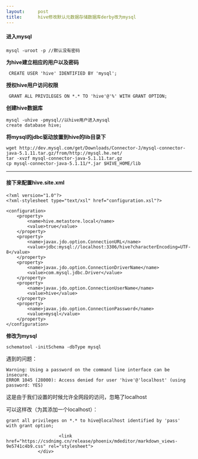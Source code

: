 ```yaml
---
layout:     post
title:      hive修改默认元数据存储数据库derby改为mysql
---
```

<div id="article_content" class="article_content clearfix csdn-tracking-statistics" data-pid="blog" data-mod="popu_307" data-dsm="post">
								            <div id="content_views" class="markdown_views prism-atom-one-dark">
							<!-- flowchart 箭头图标 勿删 -->
							<svg xmlns="http://www.w3.org/2000/svg" style="display: none;"><path stroke-linecap="round" d="M5,0 0,2.5 5,5z" id="raphael-marker-block" style="-webkit-tap-highlight-color: rgba(0, 0, 0, 0);"></path></svg>
							<h4 id="进入mysql">进入mysql</h4>



<pre class="prettyprint"><code class=" hljs lasso">mysql <span class="hljs-attribute">-uroot</span> <span class="hljs-attribute">-p</span> <span class="hljs-comment">//默认没有密码</span></code></pre>

<p><strong>为hive建立相应的用户以及密码</strong></p>



<pre class="prettyprint"><code class=" hljs sql"> <span class="hljs-operator"><span class="hljs-keyword">CREATE</span> <span class="hljs-keyword">USER</span> <span class="hljs-string">'hive'</span> IDENTIFIED <span class="hljs-keyword">BY</span> <span class="hljs-string">'mysql'</span>;</span></code></pre>

<p><strong>授权hive用户访问权限</strong></p>



<pre class="prettyprint"><code class=" hljs sql"> <span class="hljs-operator"><span class="hljs-keyword">GRANT</span> <span class="hljs-keyword">ALL</span> <span class="hljs-keyword">PRIVILEGES</span> <span class="hljs-keyword">ON</span> *.* <span class="hljs-keyword">TO</span> <span class="hljs-string">'hive'</span>@<span class="hljs-string">'%'</span> <span class="hljs-keyword">WITH</span> <span class="hljs-keyword">GRANT</span> <span class="hljs-keyword">OPTION</span>;</span></code></pre>

<p><strong>创建hive数据库</strong></p>



<pre class="prettyprint"><code class=" hljs sql">mysql -uhive -pmysql//以hive用户进入mysql
<span class="hljs-operator"><span class="hljs-keyword">create</span> <span class="hljs-keyword">database</span> hive;</span></code></pre>

<p><strong>将mysql的jdbc驱动放置到hive的lib目录下</strong></p>



<pre class="prettyprint"><code class=" hljs avrasm">wget http://dev<span class="hljs-preprocessor">.mysql</span><span class="hljs-preprocessor">.com</span>/get/Downloads/Connector-J/mysql-connector-java-<span class="hljs-number">5.1</span><span class="hljs-number">.11</span><span class="hljs-preprocessor">.tar</span><span class="hljs-preprocessor">.gz</span>/from/http://mysql<span class="hljs-preprocessor">.he</span><span class="hljs-preprocessor">.net</span>/
tar -xvzf mysql-connector-java-<span class="hljs-number">5.1</span><span class="hljs-number">.11</span><span class="hljs-preprocessor">.tar</span><span class="hljs-preprocessor">.gz</span>
<span class="hljs-keyword">cp</span> mysql-connector-java-<span class="hljs-number">5.1</span><span class="hljs-number">.11</span><span class="hljs-comment">/*.jar $HIVE_HOME/lib</span></code></pre>

<hr>



<h4 id="接下来配置hivesitexml">接下来配置hive.site.xml</h4>



<pre class="prettyprint"><code class=" hljs xml"><span class="hljs-pi">&lt;?xml version="1.0"?&gt;</span>
<span class="hljs-pi">&lt;?xml-stylesheet type="text/xsl" href="configuration.xsl"?&gt;</span>

<span class="hljs-tag">&lt;<span class="hljs-title">configuration</span>&gt;</span>
    <span class="hljs-tag">&lt;<span class="hljs-title">property</span>&gt;</span>
        <span class="hljs-tag">&lt;<span class="hljs-title">name</span>&gt;</span>hive.metastore.local<span class="hljs-tag">&lt;/<span class="hljs-title">name</span>&gt;</span>
        <span class="hljs-tag">&lt;<span class="hljs-title">value</span>&gt;</span>true<span class="hljs-tag">&lt;/<span class="hljs-title">value</span>&gt;</span>
    <span class="hljs-tag">&lt;/<span class="hljs-title">property</span>&gt;</span>
    <span class="hljs-tag">&lt;<span class="hljs-title">property</span>&gt;</span>
        <span class="hljs-tag">&lt;<span class="hljs-title">name</span>&gt;</span>javax.jdo.option.ConnectionURL<span class="hljs-tag">&lt;/<span class="hljs-title">name</span>&gt;</span>
        <span class="hljs-tag">&lt;<span class="hljs-title">value</span>&gt;</span>jdbc:mysql://localhost:3306/hive?characterEncoding=UTF-8<span class="hljs-tag">&lt;/<span class="hljs-title">value</span>&gt;</span>
    <span class="hljs-tag">&lt;/<span class="hljs-title">property</span>&gt;</span>
    <span class="hljs-tag">&lt;<span class="hljs-title">property</span>&gt;</span>
        <span class="hljs-tag">&lt;<span class="hljs-title">name</span>&gt;</span>javax.jdo.option.ConnectionDriverName<span class="hljs-tag">&lt;/<span class="hljs-title">name</span>&gt;</span>
        <span class="hljs-tag">&lt;<span class="hljs-title">value</span>&gt;</span>com.mysql.jdbc.Driver<span class="hljs-tag">&lt;/<span class="hljs-title">value</span>&gt;</span>
    <span class="hljs-tag">&lt;/<span class="hljs-title">property</span>&gt;</span>
    <span class="hljs-tag">&lt;<span class="hljs-title">property</span>&gt;</span>
        <span class="hljs-tag">&lt;<span class="hljs-title">name</span>&gt;</span>javax.jdo.option.ConnectionUserName<span class="hljs-tag">&lt;/<span class="hljs-title">name</span>&gt;</span>
        <span class="hljs-tag">&lt;<span class="hljs-title">value</span>&gt;</span>hive<span class="hljs-tag">&lt;/<span class="hljs-title">value</span>&gt;</span>
    <span class="hljs-tag">&lt;/<span class="hljs-title">property</span>&gt;</span>
    <span class="hljs-tag">&lt;<span class="hljs-title">property</span>&gt;</span>
        <span class="hljs-tag">&lt;<span class="hljs-title">name</span>&gt;</span>javax.jdo.option.ConnectionPassword<span class="hljs-tag">&lt;/<span class="hljs-title">name</span>&gt;</span>
        <span class="hljs-tag">&lt;<span class="hljs-title">value</span>&gt;</span>mysql<span class="hljs-tag">&lt;/<span class="hljs-title">value</span>&gt;</span>
    <span class="hljs-tag">&lt;/<span class="hljs-title">property</span>&gt;</span>
<span class="hljs-tag">&lt;/<span class="hljs-title">configuration</span>&gt;</span></code></pre>

<p><strong>修改为mysql</strong></p>



<pre class="prettyprint"><code class=" hljs lasso">schematool <span class="hljs-attribute">-initSchema</span> <span class="hljs-attribute">-dbType</span> mysql</code></pre>

<p>遇到的问题：</p>



<pre class="prettyprint"><code class=" hljs livecodeserver">Warning: Using <span class="hljs-operator">a</span> password <span class="hljs-command"><span class="hljs-keyword">on</span> <span class="hljs-title">the</span> <span class="hljs-title">command</span> <span class="hljs-title">line</span> <span class="hljs-title">interface</span> <span class="hljs-title">can</span> <span class="hljs-title">be</span> <span class="hljs-title">insecure</span>.</span>
ERROR <span class="hljs-number">1045</span> (<span class="hljs-number">28000</span>): Access denied <span class="hljs-keyword">for</span> user <span class="hljs-string">'hive'</span>@<span class="hljs-string">'localhost'</span> (<span class="hljs-keyword">using</span> password: YES)
</code></pre>

<p>这是由于我们设置的时候允许全网段的访问，忽略了localhost</p>

<p>可以这样改（为其添加一个localhost）：</p>

<pre class="prettyprint"><code class=" hljs sql"><span class="hljs-operator"><span class="hljs-keyword">grant</span> <span class="hljs-keyword">all</span> <span class="hljs-keyword">privileges</span> <span class="hljs-keyword">on</span> *.* <span class="hljs-keyword">to</span> hive@localhost identified <span class="hljs-keyword">by</span> <span class="hljs-string">'pass'</span> <span class="hljs-keyword">with</span> <span class="hljs-keyword">grant</span> <span class="hljs-keyword">option</span>;</span></code></pre>            </div>
						<link href="https://csdnimg.cn/release/phoenix/mdeditor/markdown_views-9e5741c4b9.css" rel="stylesheet">
                </div>
